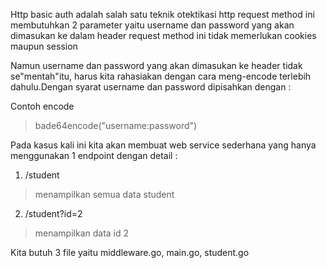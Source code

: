 Http basic auth adalah salah satu teknik otektikasi http request
method ini membutuhkan 2 parameter yaitu username dan password yang akan dimasukan ke dalam header request
method ini tidak memerlukan cookies maupun session

Namun username dan password yang akan dimasukan ke header tidak se"mentah"itu, harus kita rahasiakan dengan cara meng-encode terlebih dahulu.Dengan syarat username dan password dipisahkan dengan :

Contoh encode
>bade64encode("username:password")

Pada kasus kali ini kita akan membuat web service sederhana yang hanya menggunakan 1 endpoint dengan detail :
1. /student
>menampilkan semua data student
2. /student?id=2
>menampilkan data id 2

Kita butuh 3 file yaitu middleware.go, main.go, student.go